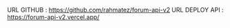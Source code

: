 URL GITHUB : https://github.com/rahmatez/forum-api-v2
URL DEPLOY API : https://forum-api-v2.vercel.app/
